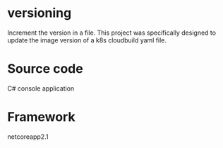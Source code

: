 # versioning
Increment the version in a file. This project was specifically designed to update the image version of a k8s cloudbuild yaml file.

# Source code
C# console application

# Framework
netcoreapp2.1
